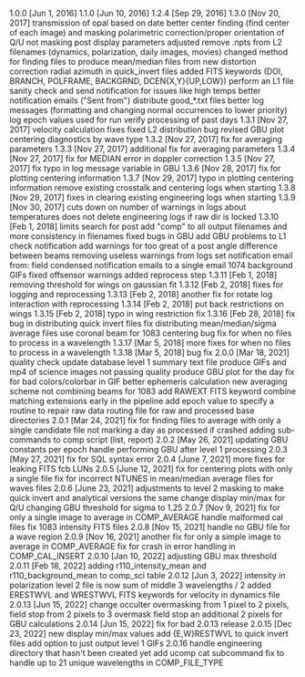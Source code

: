 1.0.0 [Jun 1, 2016]
1.1.0 [Jun 10, 2016]
1.2.4 [Sep 29, 2016]
1.3.0 [Nov 20, 2017]
  transmission of opal based on date
  better center finding (find center of each image) and masking
  polarimetric correction/proper orientation of Q/U
  not masking post
  display parameters adjusted
  remove .npts from L2 filenames (dynamics, polarization, daily images, movies)
  changed method for finding files to produce mean/median files from
  new distortion correction
  radial azimuth in quick_invert files
  added FITS keywords (DOI, BRANCH, POLFRAME, BACKGRND, DCEN{X,Y}{UP,LOW})
  perform an L1 file sanity check and send notification for issues like high temps
  better notification emails ("Sent from")
  distribute good_*.txt files
  better log messages (formatting and changing normal occurrences to lower priority)
  log epoch values used for run
  verify processing of past days
1.3.1 [Nov 27, 2017]
  velocity calculation fixes
  fixed L2 distribution bug
  revised GBU
  plot centering diagnostics by wave type
1.3.2 [Nov 27, 2017]
  fix for averaging parameters
1.3.3 [Nov 27, 2017]
  additional fix for averaging parameters
1.3.4 [Nov 27, 2017]
  fix for MEDIAN error in doppler correction
1.3.5 [Nov 27, 2017]
  fix typo in log message variable in GBU
1.3.6 [Nov 28, 2017]
  fix for plotting centering information
1.3.7 [Nov 29, 2017]
  typo in plotting centering information
  remove existing crosstalk and centering logs when starting
1.3.8 [Nov 29, 2017]
  fixes in clearing existing engineering logs when starting
1.3.9 [Nov 30, 2017]
  cuts down on number of warnings in logs about temperatures
  does not delete engineering logs if raw dir is locked
1.3.10 [Feb 1, 2018]
  limits search for post
  add "comp" to all output filenames and more consistency in filenames
  fixed bugs in GBU
  add GBU problems to L1 check notification
  add warnings for too great of a post angle difference between beams
  removing useless warnings from logs
  set notification email from: field
  condensed notification emails to a single email
  1074 background GIFs
  fixed offsensor warnings
  added reprocess step
1.3.11 [Feb 1, 2018]
  removing threshold for wings on gaussian fit
1.3.12 [Feb 2, 2018]
  fixes for logging and reprocessing
1.3.13 [Feb 2, 2018]
  another fix for rotate log interaction with reprocessing
1.3.14 [Feb 2, 2018]
  put back restrictions on wings
1.3.15 [Feb 2, 2018]
  typo in wing restriction fix
1.3.16 [Feb 28, 2018]
  fix bug in distributing quick invert files
  fix distributing mean/median/sigma average files
  use coronal beam for 1083 centering
  bug fix for when no files to process in a wavelength
1.3.17 [Mar 5, 2018]
  more fixes for when no files to process in a wavelength
1.3.18 [Mar 5, 2018]
  bug fix
2.0.0 [Mar 18, 2021]
  quality check
  update database
  level 1 summary text file
  produce GIFs and mp4 of science images not passing quality
  produce GBU plot for the day
  fix for bad colors/colorbar in GIF
  better ephemeris calculation
  new averaging scheme
  not combining beams for 1083
  add RAWEXT FITS keyword
  combine matching extensions early in the pipeline
  add epoch value to specify a routine to repair raw data
  routing file for raw and processed base directories
2.0.1 [Mar 24, 2021]
  fix for finding files to average with only a single candidate file
  not marking a day as processed if crashed
  adding sub-commands to comp script (list, report)
2.0.2 [May 26, 2021]
  updating GBU constants per epoch
  handle performing GBU after level 1 processing
2.0.3 [May 27, 2021]
  fix for SQL syntax error
2.0.4 [June 7, 2021]
  more fixes for leaking FITS fcb LUNs
2.0.5 [June 12, 2021]
  fix for centering plots with only a single file
  fix for incorrect NTUNES in mean/median average files for waves files
2.0.6 [June 23, 2021]
  adjustments to level 2 masking to make quick invert and analytical versions the same
  change display min/max for Q/U
  changing GBU threshold for sigma to 1.25
2.0.7 [Nov 9, 2021]
  fix for only a single image to average in COMP_AVERAGE
  handle malformed cal files
  fix 1083 intensity FITS files
2.0.8 [Nov 15, 2021]
  handle no GBU file for a wave region
2.0.9 [Nov 16, 2021]
  another fix for only a simple image to average in COMP_AVERAGE
  fix for crash in error handling in COMP_CAL_INSERT
2.0.10 [Jan 10, 2022]
  adjusting GBU max threshold
2.0.11 [Feb 18, 2022]
  adding r110_intensity_mean and r110_background_mean to comp_sci table
2.0.12 [Jun 3, 2022]
  intensity in polarization level 2 file is now sum of middle 3 wavelengths / 2
  added ERESTWVL and WRESTWVL FITS keywords for velocity in dynamics file
2.0.13 [Jun 15, 2022]
  change occulter overmasking from 1 pixel to 2 pixels, field stop from 2
    pixels to 3
  overmask field stop an additional 2 pixels for GBU calculations
2.0.14 [Jun 15, 2022]
  fix for bad 2.0.13 release
2.0.15 [Dec 23, 2022]
  new display min/max values
  add {E,W}RESTWVL to quick invert files
  add option to just output level 1 GIFs
2.0.16
  handle engineering directory that hasn't been created yet
  add ucomp cat subcommand
  fix to handle up to 21 unique wavelengths in COMP_FILE_TYPE
